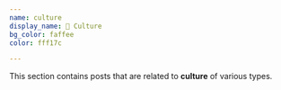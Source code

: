 ```yaml
---
name: culture
display_name: 🎃 Culture
bg_color: faffee
color: fff17c

---
```

This section contains posts that are related to **culture** of various types.
